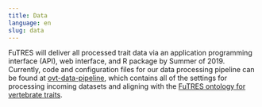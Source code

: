 ```yaml
---
title: Data
language: en
slug: data
---
```


FuTRES will deliver all processed trait data via an application programming interface (API), web interface, and R package by Summer of 2019.  Currently, code and configuration files for our data processing pipeline can be found at [ovt-data-pipeline](https://github.com/futres/ovt-data-pipeline), which contains all of the settings for processing incoming datasets and aligning with the [FuTRES ontology for vertebrate traits](https://github.com/futres/fovt).  
